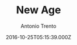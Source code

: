 ---
title: New Age
github: https://github.com/jekynewage/jekynewage.github.io
demo: https://jekynewage.github.io
author: Antonio Trento
ssg:
  - Jekyll
cms:
  - Markdown
date: 2016-10-25T05:15:39.000Z
description: Start Boostrap New Age Theme for Jekyll
draft: false
publish_date: '2016-10-25T05:15:39Z'
update_date: '2021-07-17T21:09:25Z'
github_star: 112
github_fork: 112
---